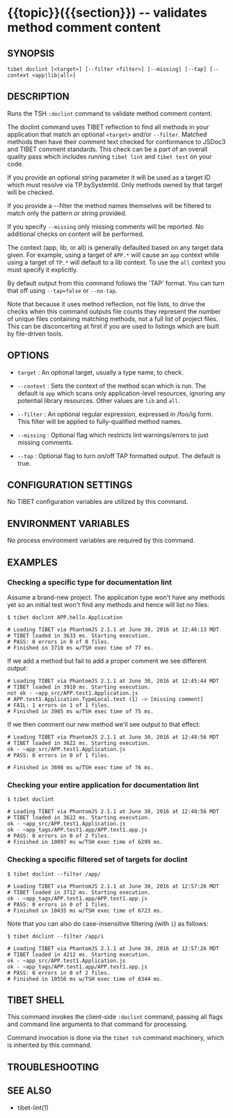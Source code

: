 {{topic}}({{section}}) -- validates method comment content
=============================================

## SYNOPSIS

`tibet doclint [<target>] [--filter <filter>] [--missing] [--tap] [--context <app|lib|all>]`

## DESCRIPTION

Runs the TSH `:doclint` command to validate method comment content.

The doclint command uses TIBET reflection to find all methods in your
application that match an optional `<target>` and/or `--filter`. Matched methods
then have their comment text checked for conformance to JSDoc3 and TIBET comment
standards. This check can be a part of an overall quality pass which includes
running `tibet lint` and `tibet test` on your code.

If you provide an optional string parameter it will be used as a target ID which
must resolve via TP.bySystemId. Only methods owned by that target will be
checked.

If you provide a --filter the method names themselves will be filtered to match
only the pattern or string provided.

If you specify `--missing` only missing comments will be reported. No additional
checks on content will be performed.

The context (app, lib, or all) is generally defaulted based on any target data
given. For example, using a target of `APP.*` will cause an `app` context while
using a target of `TP.*` will default to a lib context. To use the `all` context
you must specify it explicitly.

By default output from this command follows the 'TAP' format. You can turn that
off using `--tap=false` or `--no-tap`.

Note that because it uses method reflection, not file lists, to drive the checks
when this command outputs file counts they represent the number of unique files
containing matching methods, not a full list of project files. This can be
disconcerting at first if you are used to listings which are built by
file-driven tools.

## OPTIONS

  * `target` :
    An optional target, usually a type name, to check.

  * `--context` :
    Sets the context of the method scan which is run. The default is `app`
which scans only application-level resources, ignoring any potential library
resources. Other values are `lib` and `all`.

  * `--filter` :
    An optional regular expression, expressed in /foo/ig form. This filter will
be applied to fully-qualified method names.

  * `--missing` :
    Optional flag which restricts lint warnings/errors to just missing comments.

  * `--tap` :
    Optional flag to turn on/off TAP formatted output. The default is true.

## CONFIGURATION SETTINGS

No TIBET configuration variables are utilized by this command.

## ENVIRONMENT VARIABLES

No process environment variables are required by this command.

## EXAMPLES

### Checking a specific type for documentation lint

Assume a brand-new project. The application type won't have any methods yet
so an initial test won't find any methods and hence will list no files:

    $ tibet doclint APP.hello.Application

    # Loading TIBET via PhantomJS 2.1.1 at June 30, 2016 at 12:46:13 MDT
    # TIBET loaded in 3633 ms. Starting execution.
    # PASS: 0 errors in 0 of 0 files.
    # Finished in 3710 ms w/TSH exec time of 77 ms.

If we add a method but fail to add a proper comment we see different output:

    # Loading TIBET via PhantomJS 2.1.1 at June 30, 2016 at 12:45:44 MDT
    # TIBET loaded in 3910 ms. Starting execution.
    not ok - ~app_src/APP.test1.Application.js
    # APP.test1.Application.TypeLocal.test (1) -> [missing comment]
    # FAIL: 1 errors in 1 of 1 files.
    # Finished in 3985 ms w/TSH exec time of 75 ms.

If we then comment our new method we'll see output to that effect:

    # Loading TIBET via PhantomJS 2.1.1 at June 30, 2016 at 12:48:56 MDT
    # TIBET loaded in 3622 ms. Starting execution.
    ok - ~app_src/APP.test1.Application.js
    # PASS: 0 errors in 0 of 1 files.

    # Finished in 3698 ms w/TSH exec time of 76 ms.

### Checking your entire application for documentation lint

    $ tibet doclint

    # Loading TIBET via PhantomJS 2.1.1 at June 30, 2016 at 12:48:56 MDT
    # TIBET loaded in 3622 ms. Starting execution.
    ok - ~app_src/APP.test1.Application.js
    ok - ~app_tags/APP.test1.app/APP.test1.app.js
    # PASS: 0 errors in 0 of 2 files.
    # Finished in 10097 ms w/TSH exec time of 6299 ms.

### Checking a specific filtered set of targets for doclint

    $ tibet doclint --filter /app/

    # Loading TIBET via PhantomJS 2.1.1 at June 30, 2016 at 12:57:26 MDT
    # TIBET loaded in 3712 ms. Starting execution.
    ok - ~app_tags/APP.test1.app/APP.test1.app.js
    # PASS: 0 errors in 0 of 1 files.
    # Finished in 10435 ms w/TSH exec time of 6723 ms.

Note that you can also do case-insensitive filtering (with `i`) as follows:

    $ tibet doclint --filter /app/i

    # Loading TIBET via PhantomJS 2.1.1 at June 30, 2016 at 12:57:26 MDT
    # TIBET loaded in 4212 ms. Starting execution.
    ok - ~app_src/APP.test1.Application.js
    ok - ~app_tags/APP.test1.app/APP.test1.app.js
    # PASS: 0 errors in 0 of 2 files.
    # Finished in 10556 ms w/TSH exec time of 6344 ms.

## TIBET SHELL

This command invokes the client-side `:doclint` command, passing all flags and
command line arguments to that command for processing.

Command invocation is done via the `tibet tsh` command machinery, which is
inherited by this command.

## TROUBLESHOOTING


## SEE ALSO

  * tibet-lint(1)


